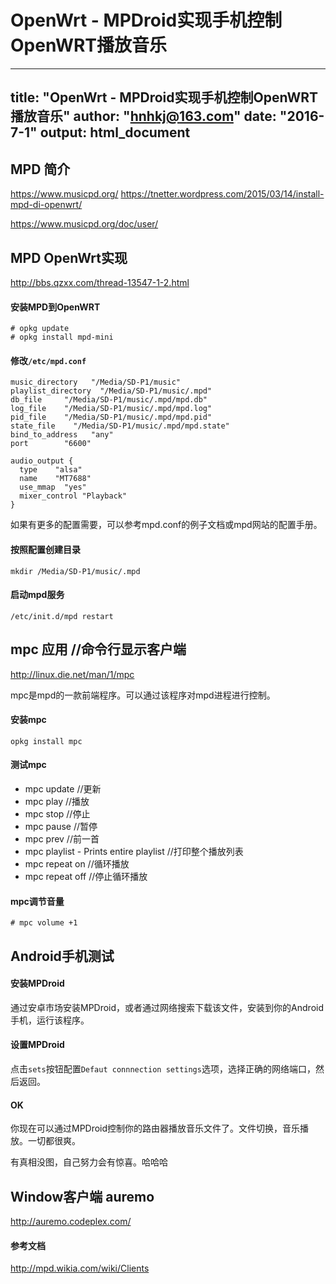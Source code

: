 # OpenWrt - MPDroid实现手机控制OpenWRT播放音乐

---
title: "OpenWrt - MPDroid实现手机控制OpenWRT播放音乐"
author: "hnhkj@163.com"
date: "2016-7-1"
output: html_document
---

## MPD 简介

<https://www.musicpd.org/>
<https://tnetter.wordpress.com/2015/03/14/install-mpd-di-openwrt/>

<https://www.musicpd.org/doc/user/>

## MPD OpenWrt实现

<http://bbs.qzxx.com/thread-13547-1-2.html>

#### 安装MPD到OpenWRT

```
# opkg update
# opkg install mpd-mini
```

#### 修改`/etc/mpd.conf`

```
music_directory   "/Media/SD-P1/music"
playlist_directory  "/Media/SD-P1/music/.mpd"
db_file     "/Media/SD-P1/music/.mpd/mpd.db"
log_file    "/Media/SD-P1/music/.mpd/mpd.log"
pid_file    "/Media/SD-P1/music/.mpd/mpd.pid"
state_file    "/Media/SD-P1/music/.mpd/mpd.state"
bind_to_address   "any"
port        "6600"

audio_output {
  type    "alsa"
  name    "MT7688"
  use_mmap  "yes"
  mixer_control "Playback"
}
```

如果有更多的配置需要，可以参考mpd.conf的例子文档或mpd网站的配置手册。

#### 按照配置创建目录

```
mkdir /Media/SD-P1/music/.mpd
```

#### 启动mpd服务

```
/etc/init.d/mpd restart
```


## mpc 应用 //命令行显示客户端

<http://linux.die.net/man/1/mpc>

mpc是mpd的一款前端程序。可以通过该程序对mpd进程进行控制。

#### 安装mpc

```
opkg install mpc
```

#### 测试mpc

* mpc update  //更新
* mpc play    //播放
* mpc stop   //停止
* mpc pause //暂停
* mpc prev  //前一首
* mpc playlist - Prints entire playlist //打印整个播放列表
* mpc repeat on  //循环播放
* mpc repeat off //停止循环播放

#### mpc调节音量

```
# mpc volume +1
```

## Android手机测试

#### 安装MPDroid

通过安卓市场安装MPDroid，或者通过网络搜索下载该文件，安装到你的Android手机，运行该程序。

#### 设置MPDroid

点击`sets`按钮配置`Defaut connnection settings`选项，选择正确的网络端口，然后返回。

#### OK

你现在可以通过MPDroid控制你的路由器播放音乐文件了。文件切换，音乐播放。一切都很爽。

有真相没图，自己努力会有惊喜。哈哈哈

## Window客户端 auremo

http://auremo.codeplex.com/

#### 参考文档

<http://mpd.wikia.com/wiki/Clients>